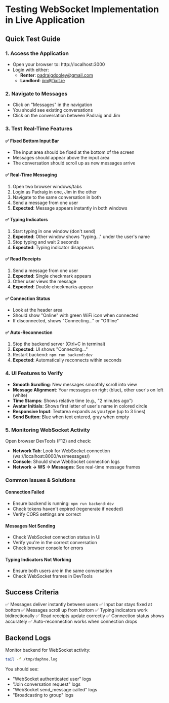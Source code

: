 # Testing WebSocket Implementation in Live Application

## Quick Test Guide

### 1. Access the Application
- Open your browser to: http://localhost:3000
- Login with either:
  - **Renter**: padraigdooley@gmail.com
  - **Landlord**: jim@fixit.ie

### 2. Navigate to Messages
- Click on "Messages" in the navigation
- You should see existing conversations
- Click on the conversation between Padraig and Jim

### 3. Test Real-Time Features

#### ✅ Fixed Bottom Input Bar
- The input area should be fixed at the bottom of the screen
- Messages should appear above the input area
- The conversation should scroll up as new messages arrive

#### ✅ Real-Time Messaging
1. Open two browser windows/tabs
2. Login as Padraig in one, Jim in the other
3. Navigate to the same conversation in both
4. Send a message from one user
5. **Expected**: Message appears instantly in both windows

#### ✅ Typing Indicators
1. Start typing in one window (don't send)
2. **Expected**: Other window shows "typing..." under the user's name
3. Stop typing and wait 2 seconds
4. **Expected**: Typing indicator disappears

#### ✅ Read Receipts
1. Send a message from one user
2. **Expected**: Single checkmark appears
3. Other user views the message
4. **Expected**: Double checkmarks appear

#### ✅ Connection Status
- Look at the header area
- Should show "Online" with green WiFi icon when connected
- If disconnected, shows "Connecting..." or "Offline"

#### ✅ Auto-Reconnection
1. Stop the backend server (Ctrl+C in terminal)
2. **Expected**: UI shows "Connecting..."
3. Restart backend: `npm run backend:dev`
4. **Expected**: Automatically reconnects within seconds

### 4. UI Features to Verify

- **Smooth Scrolling**: New messages smoothly scroll into view
- **Message Alignment**: Your messages on right (blue), other user's on left (white)
- **Time Stamps**: Shows relative time (e.g., "2 minutes ago")
- **Avatar Initials**: Shows first letter of user's name in colored circle
- **Responsive Input**: Textarea expands as you type (up to 3 lines)
- **Send Button**: Blue when text entered, gray when empty

### 5. Monitoring WebSocket Activity

Open browser DevTools (F12) and check:
- **Network Tab**: Look for WebSocket connection (ws://localhost:8000/ws/messages/)
- **Console**: Should show WebSocket connection logs
- **Network → WS → Messages**: See real-time message frames

### Common Issues & Solutions

#### Connection Failed
- Ensure backend is running: `npm run backend:dev`
- Check tokens haven't expired (regenerate if needed)
- Verify CORS settings are correct

#### Messages Not Sending
- Check WebSocket connection status in UI
- Verify you're in the correct conversation
- Check browser console for errors

#### Typing Indicators Not Working
- Ensure both users are in the same conversation
- Check WebSocket frames in DevTools

## Success Criteria
✅ Messages deliver instantly between users
✅ Input bar stays fixed at bottom
✅ Messages scroll up from bottom
✅ Typing indicators work bidirectionally
✅ Read receipts update correctly
✅ Connection status shows accurately
✅ Auto-reconnection works when connection drops

## Backend Logs
Monitor backend for WebSocket activity:
```bash
tail -f /tmp/daphne.log
```

You should see:
- "WebSocket authenticated user" logs
- "Join conversation request" logs
- "WebSocket send_message called" logs
- "Broadcasting to group" logs